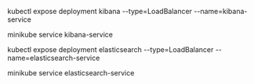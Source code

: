 kubectl expose deployment kibana --type=LoadBalancer --name=kibana-service

minikube service kibana-service

kubectl expose deployment elasticsearch --type=LoadBalancer --name=elasticsearch-service

minikube service elasticsearch-service
